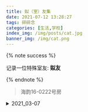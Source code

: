 ```yaml
---
title: 姒（室）友集
date: 2021-07-12 13:28:27
tags: 碎碎念
categories: [生活,学校]
index_img: /img/posts/cat.jpg
banner_img: /img/cat.png
---
```

{% note success %}

记录一位特殊室友: <b><span style=font-size:1.2em>`姒友`</span></b>

{% endnote %}
<!-- more -->
>海韵16-0222号房
<!-- <style>
li {
    list-style: none;
    /* float: left; */
    display: inline-block;
    width: 50%;
    height: 500px;
    overflow: hidden;
}
li img {
    width: 98%;
}</style> -->

<details>
<summary>2021_03-07</summary>
{% gi 20 2-2-2-2-2-2-2-2-2-2 %}
<img src=https://cdn.jsdelivr.net/gh/cheektan/img@master/20210712/20210712_1.jpg >
<img src="https://cdn.jsdelivr.net/gh/cheektan/img@master/20210712/20210712_2.jpg" >
<img src="https://cdn.jsdelivr.net/gh/cheektan/img@master/20210712/20210712_3.jpg" >
<img src="https://cdn.jsdelivr.net/gh/cheektan/img@master/20210712/20210712_4.jpg" >
<img src="https://cdn.jsdelivr.net/gh/cheektan/img@master/20210712/20210712_5.jpg" >
<img src="https://cdn.jsdelivr.net/gh/cheektan/img@master/20210712/20210712_6.jpg" >
<img src="https://cdn.jsdelivr.net/gh/cheektan/img@master/20210712/20210712_7.jpg" >
<img src="https://cdn.jsdelivr.net/gh/cheektan/img@master/20210712/20210712_8.jpg" >
<img src="https://cdn.jsdelivr.net/gh/cheektan/img@master/20210712/20210712_9.jpg" >
<img src="https://cdn.jsdelivr.net/gh/cheektan/img@master/20210712/20210712_10.jpg" >
<img src="https://cdn.jsdelivr.net/gh/cheektan/img@master/20210712/20210712_11.jpg" >
<img src="https://cdn.jsdelivr.net/gh/cheektan/img@master/20210712/20210712_12.jpg" >
<img src="https://cdn.jsdelivr.net/gh/cheektan/img@master/20210712/20210712_13.jpg" >
<img src="https://cdn.jsdelivr.net/gh/cheektan/img@master/20210712/20210712_14.jpg" >
<img src="https://cdn.jsdelivr.net/gh/cheektan/img@master/20210712/20210712_15.jpg" >
<img src="https://cdn.jsdelivr.net/gh/cheektan/img@master/20210712/20210712_16.jpg" >
<img src="https://cdn.jsdelivr.net/gh/cheektan/img@master/20210712/20210712_17.jpg" >
<img src="https://cdn.jsdelivr.net/gh/cheektan/img@master/20210712/20210712_18.jpg" >
<img src="https://cdn.jsdelivr.net/gh/cheektan/img@master/20210712/20210712_19.jpg" >
<img src="https://cdn.jsdelivr.net/gh/cheektan/img@master/20210712/20210712_20.jpg" >
{% endgi %}
</details>